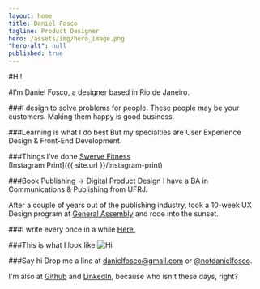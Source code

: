 ```yaml
---
layout: home
title: Daniel Fosco
tagline: Product Designer
hero: /assets/img/hero_image.png
"hero-alt": null
published: true
---
```


#Hi! 

#I’m <span class="accent">Daniel Fosco</span>, a designer based in Rio de Janeiro.

###I design to solve problems for people.
These people may be your customers. Making them happy is good business.

###Learning is what I do best
But my specialties are <span class="accent">User Experience Design</span> & <span class="accent">Front-End Development</span>.


###Things I’ve done
[Swerve Fitness](http://invis.io/9F1908XPY)     
[Instagram Print]({{ site.url }}/instagram-print)


###Book Publishing → Digital Product Design
I have a BA in Communications & Publishing from UFRJ.  

After a couple of years out of the publishing industry, took a 10-week UX Design program at [General Assembly](https://generalassemb.ly/education/user-experience-design-immersive/new-york-city) and rode into the sunset.

###I write every once in a while
[Here.](http://blog.danielfos.co)

###This is what I look like
![Hi](http://i.imgur.com/GMkqnNn.jpg)  

###Say hi
Drop me a line at <a href="#">danielfosco@gmail.com</a> or [@notdanielfosco](https://www.twitter.com/notdanielfosco). 

I'm also at [Github](https://github.com/dfosco) and [LinkedIn](https://www.linkedin.com/in/danielfosco/en), because who isn't these days, right?

